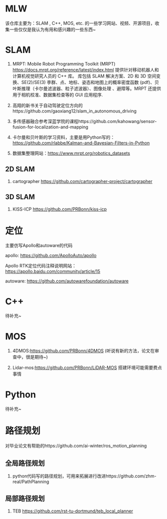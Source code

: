 # MLW
该仓库主要为：SLAM , C++, MOS,  etc. 的一些学习网站、视频、开源项目，收集一些仅仅是我认为有用和感兴趣的一些东西~

# SLAM
1. MRPT: Mobile Robot Programming Toolkit (MRPT) https://docs.mrpt.org/reference/latest/index.html  提供针对移动机器人和计算机视觉研究人员的 C++ 库。 库包括 SLAM 解决方案、2D 和 3D 空间变换、SE(2)/SE(3) 李群、点、地标、姿态和地图上的概率密度函数 (pdf)、贝叶斯推理（卡尔曼滤波器、粒子滤波器）、图像处理 、避障等。MRPT 还提供用于相机校准、数据集检查等的 GUI 应用程序.

2. 高翔的新书关于自动驾驶定位方向的https://github.com/gaoxiang12/slam_in_autonomous_driving

3. 多传感器融合参考深蓝学院的课程https://github.com/kahowang/sensor-fusion-for-localization-and-mapping

4. 卡尔曼和贝叶斯的学习资料，主要是用Python写的：https://github.com/rlabbe/Kalman-and-Bayesian-Filters-in-Python

5. 数据集整理网站：https://www.mrpt.org/robotics_datasets
## 2D SLAM

1. cartographer https://github.com/cartographer-project/cartographer

## 3D SLAM

1. KISS-ICP https://github.com/PRBonn/kiss-icp


# 定位
主要仿写Apollo和autoware的代码

apollo: https://github.com/ApolloAuto/apollo

Apollo RTK定位代码注释说明网站：https://apollo.baidu.com/community/article/15

autoware: https://github.com/autowarefoundation/autoware
# C++
待补充~


# MOS
1. 4DMOS:https://github.com/PRBonn/4DMOS     (听说有新的方法，论文在审查中，很是期待~)

2. Lidar-mos:https://github.com/PRBonn/LiDAR-MOS 搭建环境可能需要费点事情
# Python
待补充~


# 路径规划
对毕业论文有帮助的https://github.com/ai-winter/ros_motion_planning
## 全局路径规划
1. python代码写的路径规划，可用来拓展进行改进https://github.com/zhm-real/PathPlanning

## 局部路径规划
1. TEB https://github.com/rst-tu-dortmund/teb_local_planner

